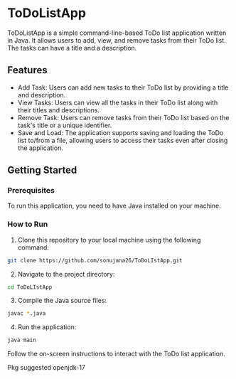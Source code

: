 # ToDoListApp

ToDoListApp is a simple command-line-based ToDo list application written in Java. It allows users to add, view, and remove tasks from their ToDo list. The tasks can have a title and a description.

## Features

- Add Task: Users can add new tasks to their ToDo list by providing a title and description.
- View Tasks: Users can view all the tasks in their ToDo list along with their titles and descriptions.
- Remove Task: Users can remove tasks from their ToDo list based on the task's title or a unique identifier.
- Save and Load: The application supports saving and loading the ToDo list to/from a file, allowing users to access their tasks even after closing the application.

## Getting Started

### Prerequisites

To run this application, you need to have Java installed on your machine.

### How to Run

1. Clone this repository to your local machine using the following command:

```bash
git clone https://github.com/sonujana26/ToDoLIstApp.git
```

2. Navigate to the project directory:
```bash
cd ToDoLIstApp
```

3. Compile the Java source files:
```bash
javac *.java
```

4. Run the application:
```bash
java main
```

Follow the on-screen instructions to interact with the ToDo list application.

Pkg suggested openjdk-17 
